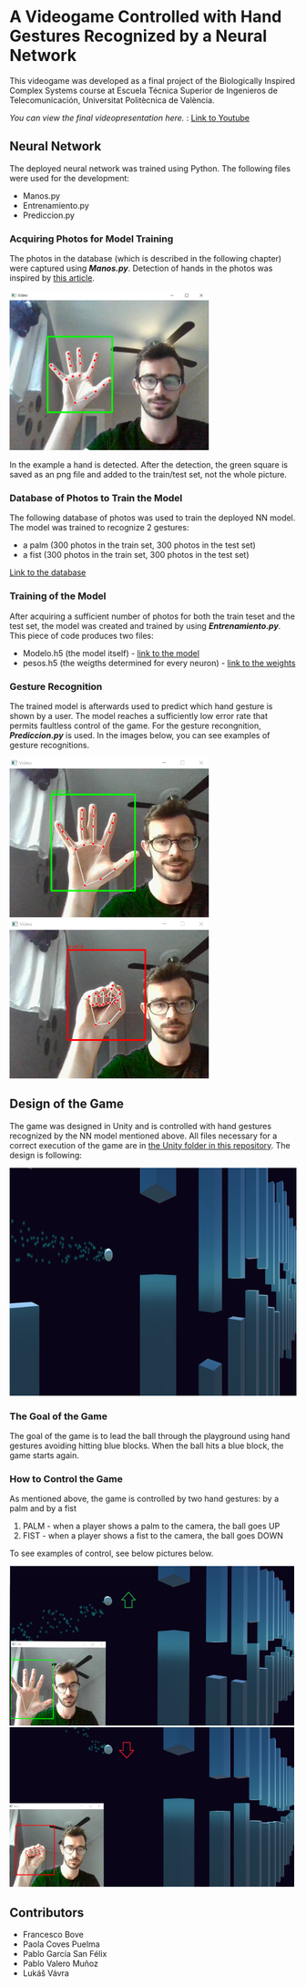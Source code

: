 # A Videogame Controlled with Hand Gestures Recognized by a Neural Network

This videogame was developed as a final project of the Biologically Inspired Complex Systems course at Escuela Técnica Superior de Ingenieros de Telecomunicación, Universitat Politècnica de València.

*You can view the final videopresentation here.* : [Link to Youtube](https://youtu.be/AF47z9VTAzo)

## Neural Network
The deployed neural network was trained using Python. The following files were used for the development:
- Manos.py
- Entrenamiento.py
- Prediccion.py

### Acquiring Photos for Model Training
The photos in the database (which is described in the following chapter) were captured using ***Manos.py***. Detection of hands in the photos was inspired by [this article](https://google.github.io/mediapipe/solutions/hands.html).

<img src="https://github.com/vavralukas/SCBIO/blob/main/screenshots_readme/hand_detection.png" width="350" height="280">

In the example a hand is detected. After the detection, the green square is saved as an png file and added to the train/test set, not the whole picture.

### Database of Photos to Train the Model
The following database of photos was used to train the deployed NN model. The model was trained to recognize 2 gestures:
- a palm (300 photos in the train set, 300 photos in the test set)
- a fist (300 photos in the train set, 300 photos in the test set)

[Link to the database](https://drive.google.com/drive/folders/1LASjcZljeLQpKCz3VpGwfoQfgYWynwyj?usp=sharing)

### Training of the Model
After acquiring a sufficient number of photos for both the train teset and the test set, the model was created and trained by using ***Entrenamiento.py***. This piece of code produces two files: 
- Modelo.h5 (the model itself) - [link to the model](https://mega.nz/file/3xYyTTJL#3WKS4wBjR4h2XBg4wRp2OqSXIQe42A57MiuixtbZoCc)
- pesos.h5 (the weigths determined for every neuron) - [link to the weights](https://mega.nz/file/b5JzGQLI#z30giCu-lGkGU9944zLyr0OwSv_rNHKQzzahgmUPNuc)

### Gesture Recognition
The trained model is afterwards used to predict which hand gesture is shown by a user. The model reaches a sufficiently low error rate that permits faultless control of the game. For the gesture recongnition, ***Prediccion.py*** is used. In the images below, you can see examples of gesture recognitions.

<p float="">
  <img src="https://github.com/vavralukas/SCBIO/blob/main/screenshots_readme/gesture_palm.png" width="350" height="280">
  <img src="https://github.com/vavralukas/SCBIO/blob/main/screenshots_readme/gesture_fist.png" width="350" height="280">
</p>
  
## Design of the Game
The game was designed in Unity and is controlled with hand gestures recognized by the NN model mentioned above. All files necessary for a correct execution of the game are in [the Unity folder in this repository](https://github.com/vavralukas/SCBIO/tree/main/Unity). The design is following:

 <img src="https://github.com/vavralukas/SCBIO/blob/main/screenshots_readme/game_design.png" width="800" height="400">

### The Goal of the Game
The goal of the game is to lead the ball through the playground using hand gestures avoiding hitting blue blocks. When the ball hits a blue block, the game starts again.

### How to Control the Game
As mentioned above, the game is controlled by two hand gestures: by a palm and by a fist

1. PALM - when a player shows a palm to the camera, the ball goes UP 
2. FIST - when a player shows a fist to the camera, the ball goes DOWN

To see examples of control, see below pictures below.

<p float="">
  <img src="https://github.com/vavralukas/SCBIO/blob/main/screenshots_readme/ball_control1.png" width="500" height="280">
  <img src="https://github.com/vavralukas/SCBIO/blob/main/screenshots_readme/ball_control2.png" width="500" height="280">
</p>

## Contributors
- Francesco Bove
- Paola Coves Puelma
- Pablo García San Félix
- Pablo Valero Muñoz
- Lukáš Vávra

